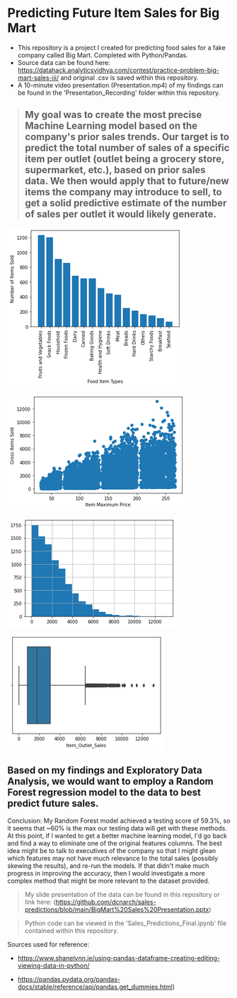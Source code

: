 # Predicting Future Item Sales for Big Mart
- This repository is a project I created for predicting food sales for a fake company called Big Mart. Completed with Python/Pandas.
- Source data can be found here: https://datahack.analyticsvidhya.com/contest/practice-problem-big-mart-sales-iii/ and original .csv is saved within this repository.
- A 10-minute video presentation (Presentation.mp4) of my findings can be found in the 'Presentation_Recording' folder within this repository.

> ## My goal was to create the most precise Machine Learning model based on the company's prior sales trends. Our target is to predict the total number of sales of a specific item per outlet (outlet being a grocery store, supermarket, etc.), based on prior sales data.  We then would apply that to future/new items the company may introduce to sell, to get a solid predictive estimate of the number of sales per outlet it would likely generate.

![Types of Items Sold in our Dataset](images/ItemSalesBar.png)

![Item Price vs. Sales Volume](images/ItemMRPScatter.png)

![Histogram of Sales Trend](images/ItemHist.png)

![Boxplot of Sales Trend](images/ItemBoxplot.png)

## Based on my findings and Exploratory Data Analysis, we would want to employ a Random Forest regression model to the data to best predict future sales.
Conclusion: My Random Forest model achieved a testing score of 59.3%, so it seems that ~60% is the max our testing data will get with these methods.
At this point, if I wanted to get a better machine learning model, I'd go back and find a way to eliminate one of the original features columns.  The best idea might be to talk to executives of the company so that I might glean which features may not have much relevance to the total sales (possibly skewing the results), and re-run the models.  If that didn't make much progress in improving the accuracy, then I would investigate a more complex method that might be more relevant to the dataset provided.

> My slide presentation of the data can be found in this repository or link here: (https://github.com/dcnarch/sales-predictions/blob/main/BigMart%20Sales%20Presentation.pptx)

> Python code can be viewed in the 'Sales_Predictions_Final.ipynb' file contained within this repository.


Sources used for reference:

- https://www.shanelynn.ie/using-pandas-dataframe-creating-editing-viewing-data-in-python/

- https://pandas.pydata.org/pandas-docs/stable/reference/api/pandas.get_dummies.html)


